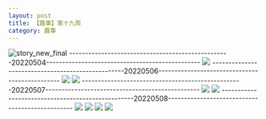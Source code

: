 ```yaml
---
layout: post
title: 【趣事】第十九周
category: 趣事
---
```

![story_new_final](http://rdr022gcy.hd-bkt.clouddn.com/img/story_new_final_0322.png)
--------------------------------------------------20220504------------------------------------------------
![](http://rc5p5sl4z.hd-bkt.clouddn.com/img/funny-220504-b-1.png)
--------------------------------------------------20220506-----------------------------------------------
![](http://rc5p5sl4z.hd-bkt.clouddn.com/img/pel-220506-4.jpg)
![](http://rc5p5sl4z.hd-bkt.clouddn.com/img/pel-220506-7.jpg)
--------------------------------------------------20220507------------------------------------------------
![](http://rc5p5sl4z.hd-bkt.clouddn.com/img/factors-220507-2.png)
![](http://rc5p5sl4z.hd-bkt.clouddn.com/img/factors-220507-5.png)
--------------------------------------------------20220508------------------------------------------------
![](http://rc5p5sl4z.hd-bkt.clouddn.com/img/funny-220508-1.jpg)
![](http://rc5p5sl4z.hd-bkt.clouddn.com/img/funny-220508-2-new.png)
![](http://rc5p5sl4z.hd-bkt.clouddn.com/img/funny-220508-new-1.png)
![](http://rc5p5sl4z.hd-bkt.clouddn.com/img/funny-220508-new-2.png)
  




